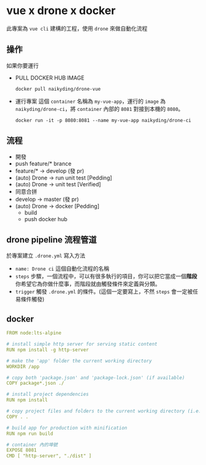 # vue x drone x docker

此專案為 `vue cli` 建構的工程，使用 `drone` 來做自動化流程

## 操作

如果你要運行

- PULL DOCKER HUB IMAGE
  ```
  docker pull naikyding/drone-vue
  ```
- 運行專案
  這個 `container` 名稱為 `my-vue-app`，運行的 `image` 為 `naikyding/drone-ci`，將 `container` 內部的 `8081` 對接到本機的 `8080`。

  ```
  docker run -it -p 8080:8081 --name my-vue-app naikyding/drone-ci
  ```

## 流程

- 開發
- push feature/\* brance
- feature/\* -> develop (發 pr)
- (auto) Drone -> run unit test [Pedding]
- (auto) Drone -> unit test [Verified]
- 同意合拼
- develop -> master (發 pr)
- (auto) Drone -> docker [Pedding]
  - build
  - push docker hub

## drone pipeline 流程管道

於專案建立 `.drone.yml` 寫入方法

- `name: Drone ci` 這個自動化流程的名稱
- `steps` 步驟，一個流程中，可以有很多執行的項目，你可以把它當成一個**階段** 你希望它為你做什麼事，而階段就由觸發條件來定義與分類。
- `trigger`
  觸發 `.drone.yml` 的條件。(這個一定要寫上，不然 `steps` 會一定被任易條件觸發)

## docker

```yml
FROM node:lts-alpine

# install simple http server for serving static content
RUN npm install -g http-server

# make the 'app' folder the current working directory
WORKDIR /app

# copy both 'package.json' and 'package-lock.json' (if available)
COPY package*.json ./

# install project dependencies
RUN npm install

# copy project files and folders to the current working directory (i.e. 'app' folder)
COPY . .

# build app for production with minification
RUN npm run build

# container 內的埠號
EXPOSE 8081
CMD [ "http-server", "./dist" ]
```
